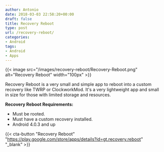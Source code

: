```yaml
---
author: Antonio
date: 2018-03-03 22:58:20+00:00
draft: false
title: Recovery Reboot
type: post
url: /recovery-reboot/
categories:
- Android
tags:
- Android
- Apps
---
```


{{< image src="/images/recovery-reboot/Recovery-Reboot.png" alt="Recovery Reboot" width="100px" >}}

Recovery Reboot is a very small and simple app to reboot into a custom recovery like TWRP or ClockworkMod. It's a very lightweight app and small in size for those with limited storage and resources.

<!--more-->

**Recovery Reboot Requirements:**

- Must be rooted.
- Must have a custom recovery installed.
- Android 4.0.3 and up

{{< cta-button "Recovery Reboot" "https://play.google.com/store/apps/details?id=gt.recovery.reboot" "_blank" >}}
